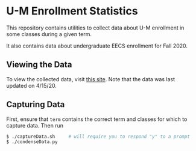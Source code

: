 # U-M Enrollment Statistics
This repository contains utilities to collect data about U-M enrollment
in some classes during a given term.

It also contains data about undergraduate EECS enrollment for Fall 2020.

## Viewing the Data
To view the collected data, visit
[this site](https://thomasebsmith.github.io/umich-enrollment/).
Note that the data was last updated on 4/15/20.

## Capturing Data
First, ensure that `term` contains the correct term and classes for which to
capture data. Then run
```sh
$ ./captureData.sh     # will require you to respond "y" to a prompt
$ ./condenseData.py
```
